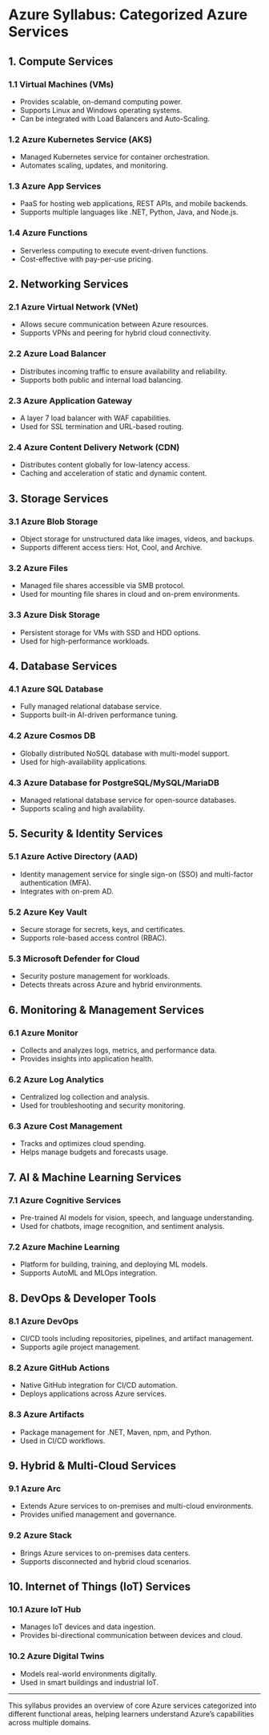 # Azure Syllabus: Categorized Azure Services

## 1. Compute Services
### 1.1 Virtual Machines (VMs)
- Provides scalable, on-demand computing power.
- Supports Linux and Windows operating systems.
- Can be integrated with Load Balancers and Auto-Scaling.

### 1.2 Azure Kubernetes Service (AKS)
- Managed Kubernetes service for container orchestration.
- Automates scaling, updates, and monitoring.

### 1.3 Azure App Services
- PaaS for hosting web applications, REST APIs, and mobile backends.
- Supports multiple languages like .NET, Python, Java, and Node.js.

### 1.4 Azure Functions
- Serverless computing to execute event-driven functions.
- Cost-effective with pay-per-use pricing.

## 2. Networking Services
### 2.1 Azure Virtual Network (VNet)
- Allows secure communication between Azure resources.
- Supports VPNs and peering for hybrid cloud connectivity.

### 2.2 Azure Load Balancer
- Distributes incoming traffic to ensure availability and reliability.
- Supports both public and internal load balancing.

### 2.3 Azure Application Gateway
- A layer 7 load balancer with WAF capabilities.
- Used for SSL termination and URL-based routing.

### 2.4 Azure Content Delivery Network (CDN)
- Distributes content globally for low-latency access.
- Caching and acceleration of static and dynamic content.

## 3. Storage Services
### 3.1 Azure Blob Storage
- Object storage for unstructured data like images, videos, and backups.
- Supports different access tiers: Hot, Cool, and Archive.

### 3.2 Azure Files
- Managed file shares accessible via SMB protocol.
- Used for mounting file shares in cloud and on-prem environments.

### 3.3 Azure Disk Storage
- Persistent storage for VMs with SSD and HDD options.
- Used for high-performance workloads.

## 4. Database Services
### 4.1 Azure SQL Database
- Fully managed relational database service.
- Supports built-in AI-driven performance tuning.

### 4.2 Azure Cosmos DB
- Globally distributed NoSQL database with multi-model support.
- Used for high-availability applications.

### 4.3 Azure Database for PostgreSQL/MySQL/MariaDB
- Managed relational database service for open-source databases.
- Supports scaling and high availability.

## 5. Security & Identity Services
### 5.1 Azure Active Directory (AAD)
- Identity management service for single sign-on (SSO) and multi-factor authentication (MFA).
- Integrates with on-prem AD.

### 5.2 Azure Key Vault
- Secure storage for secrets, keys, and certificates.
- Supports role-based access control (RBAC).

### 5.3 Microsoft Defender for Cloud
- Security posture management for workloads.
- Detects threats across Azure and hybrid environments.

## 6. Monitoring & Management Services
### 6.1 Azure Monitor
- Collects and analyzes logs, metrics, and performance data.
- Provides insights into application health.

### 6.2 Azure Log Analytics
- Centralized log collection and analysis.
- Used for troubleshooting and security monitoring.

### 6.3 Azure Cost Management
- Tracks and optimizes cloud spending.
- Helps manage budgets and forecasts usage.

## 7. AI & Machine Learning Services
### 7.1 Azure Cognitive Services
- Pre-trained AI models for vision, speech, and language understanding.
- Used for chatbots, image recognition, and sentiment analysis.

### 7.2 Azure Machine Learning
- Platform for building, training, and deploying ML models.
- Supports AutoML and MLOps integration.

## 8. DevOps & Developer Tools
### 8.1 Azure DevOps
- CI/CD tools including repositories, pipelines, and artifact management.
- Supports agile project management.

### 8.2 Azure GitHub Actions
- Native GitHub integration for CI/CD automation.
- Deploys applications across Azure services.

### 8.3 Azure Artifacts
- Package management for .NET, Maven, npm, and Python.
- Used in CI/CD workflows.

## 9. Hybrid & Multi-Cloud Services
### 9.1 Azure Arc
- Extends Azure services to on-premises and multi-cloud environments.
- Provides unified management and governance.

### 9.2 Azure Stack
- Brings Azure services to on-premises data centers.
- Supports disconnected and hybrid cloud scenarios.

## 10. Internet of Things (IoT) Services
### 10.1 Azure IoT Hub
- Manages IoT devices and data ingestion.
- Provides bi-directional communication between devices and cloud.

### 10.2 Azure Digital Twins
- Models real-world environments digitally.
- Used in smart buildings and industrial IoT.

---
This syllabus provides an overview of core Azure services categorized into different functional areas, helping learners understand Azure’s capabilities across multiple domains.
